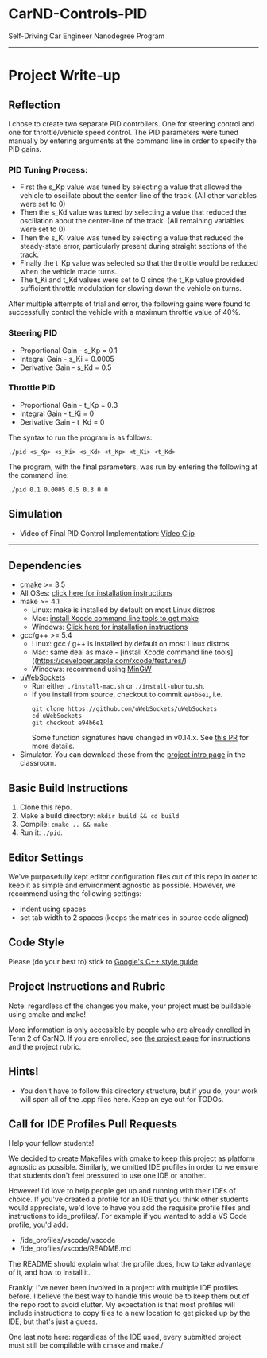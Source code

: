 # CarND-Controls-PID
Self-Driving Car Engineer Nanodegree Program

---

# Project Write-up

## Reflection

I chose to create two separate PID controllers. One for steering control and one for throttle/vehicle speed control.
The PID parameters were tuned manually by entering arguments at the command line in order to specify the PID gains.

### PID Tuning Process:
* First the s_Kp value was tuned by selecting a value that allowed the vehicle to oscillate about the center-line of the track. (All other variables were set to 0)
* Then the s_Kd value was tuned by selecting a value that reduced the oscillation about the center-line of the track. (All remaining variables were set to 0)
* Then the s_Ki value was tuned by selecting a value that reduced the steady-state error, particularly present during straight sections of the track.
* Finally the t_Kp value was selected so that the throttle would be reduced when the vehicle made turns.
* The t_Ki and t_Kd values were set to 0 since the t_Kp value provided sufficient throttle modulation for slowing down the vehicle on turns.


After multiple attempts of trial and error, the following gains were found to successfully control the vehicle with a maximum throttle value of 40%.

### Steering PID
* Proportional Gain - s_Kp = 0.1
* Integral Gain - s_Ki = 0.0005
* Derivative Gain - s_Kd = 0.5

### Throttle PID
* Proportional Gain - t_Kp = 0.3
* Integral Gain - t_Ki = 0
* Derivative Gain - t_Kd = 0

The syntax to run the program is as follows:

`./pid <s_Kp> <s_Ki> <s_Kd> <t_Kp> <t_Ki> <t_Kd>`

The program, with the final parameters, was run by entering the following at the command line:

 `./pid 0.1 0.0005 0.5 0.3 0 0`

## Simulation

* Video of Final PID Control Implementation: [Video Clip](https://youtu.be/ieKBPLncI5U)

---
## Dependencies

* cmake >= 3.5
 * All OSes: [click here for installation instructions](https://cmake.org/install/)
* make >= 4.1
  * Linux: make is installed by default on most Linux distros
  * Mac: [install Xcode command line tools to get make](https://developer.apple.com/xcode/features/)
  * Windows: [Click here for installation instructions](http://gnuwin32.sourceforge.net/packages/make.htm)
* gcc/g++ >= 5.4
  * Linux: gcc / g++ is installed by default on most Linux distros
  * Mac: same deal as make - [install Xcode command line tools]((https://developer.apple.com/xcode/features/)
  * Windows: recommend using [MinGW](http://www.mingw.org/)
* [uWebSockets](https://github.com/uWebSockets/uWebSockets)
  * Run either `./install-mac.sh` or `./install-ubuntu.sh`.
  * If you install from source, checkout to commit `e94b6e1`, i.e.
    ```
    git clone https://github.com/uWebSockets/uWebSockets
    cd uWebSockets
    git checkout e94b6e1
    ```
    Some function signatures have changed in v0.14.x. See [this PR](https://github.com/udacity/CarND-MPC-Project/pull/3) for more details.
* Simulator. You can download these from the [project intro page](https://github.com/udacity/self-driving-car-sim/releases) in the classroom.

## Basic Build Instructions

1. Clone this repo.
2. Make a build directory: `mkdir build && cd build`
3. Compile: `cmake .. && make`
4. Run it: `./pid`.

## Editor Settings

We've purposefully kept editor configuration files out of this repo in order to
keep it as simple and environment agnostic as possible. However, we recommend
using the following settings:

* indent using spaces
* set tab width to 2 spaces (keeps the matrices in source code aligned)

## Code Style

Please (do your best to) stick to [Google's C++ style guide](https://google.github.io/styleguide/cppguide.html).

## Project Instructions and Rubric

Note: regardless of the changes you make, your project must be buildable using
cmake and make!

More information is only accessible by people who are already enrolled in Term 2
of CarND. If you are enrolled, see [the project page](https://classroom.udacity.com/nanodegrees/nd013/parts/40f38239-66b6-46ec-ae68-03afd8a601c8/modules/f1820894-8322-4bb3-81aa-b26b3c6dcbaf/lessons/e8235395-22dd-4b87-88e0-d108c5e5bbf4/concepts/6a4d8d42-6a04-4aa6-b284-1697c0fd6562)
for instructions and the project rubric.

## Hints!

* You don't have to follow this directory structure, but if you do, your work
  will span all of the .cpp files here. Keep an eye out for TODOs.

## Call for IDE Profiles Pull Requests

Help your fellow students!

We decided to create Makefiles with cmake to keep this project as platform
agnostic as possible. Similarly, we omitted IDE profiles in order to we ensure
that students don't feel pressured to use one IDE or another.

However! I'd love to help people get up and running with their IDEs of choice.
If you've created a profile for an IDE that you think other students would
appreciate, we'd love to have you add the requisite profile files and
instructions to ide_profiles/. For example if you wanted to add a VS Code
profile, you'd add:

* /ide_profiles/vscode/.vscode
* /ide_profiles/vscode/README.md

The README should explain what the profile does, how to take advantage of it,
and how to install it.

Frankly, I've never been involved in a project with multiple IDE profiles
before. I believe the best way to handle this would be to keep them out of the
repo root to avoid clutter. My expectation is that most profiles will include
instructions to copy files to a new location to get picked up by the IDE, but
that's just a guess.

One last note here: regardless of the IDE used, every submitted project must
still be compilable with cmake and make./

